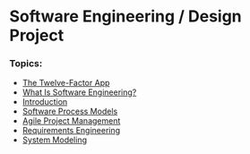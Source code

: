 <html>
    <head>
<!--include head.txt -->
        <title>
            Software Engineering / Design Project
        </title>
    </head>

 <body>
<!--include logo.txt -->
<!--include menu.txt -->

# Software Engineering / Design Project

### Topics:

- [The Twelve-Factor App](http://www.thedevopscourse.com/devops/twelve)
- [What Is Software Engineering?](https://github.com/gcallah/SoftwareEngineering/blob/master/notebooks/WhatIsSE.ipynb)
- [Introduction](https://github.com/gcallah/SoftwareEngineering/blob/master/md/chap1.md)
- [Software Process Models](https://github.com/gcallah/SoftwareEngineering/blob/master/md/chap2.md)
- [Agile Project Management](https://github.com/gcallah/SoftwareEngineering/blob/master/md/chap3.md)
- [Requirements Engineering](https://github.com/gcallah/SoftwareEngineering/blob/master/md/chap4.md)
- [System Modeling](https://github.com/gcallah/SoftwareEngineering/blob/master/md/chap5.md)

</body>
</html>
